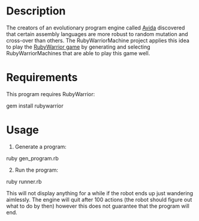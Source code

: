 Description
===========

The creators of an evolutionary program engine called [Avida](https://en.wikipedia.org/wiki/Avida) discovered that certain assembly languages are more robust to random mutation and cross-over than others. The RubyWarriorMachine project applies this idea to play the [RubyWarrior game](https://github.com/ryanb/ruby-warrior) by generating and selecting RubyWarriorMachines that are able to play this game well.

Requirements
============

This program requires RubyWarrior:

  gem install rubywarrior


Usage
=====

1) Generate a program:

  ruby gen_program.rb

2) Run the program:

  ruby runner.rb

This will not display anything for a while if the robot ends up just wandering aimlessly. The engine will quit after 100 actions (the robot should figure out what to do by then) however this does not guarantee that the program will end.
